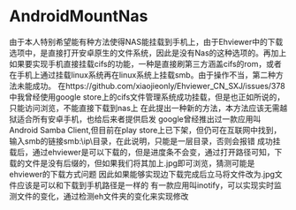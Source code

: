 # AndroidMountNas
由于本人特别希望能有种方法使得NAS能挂载到手机上，由于Ehviewer中的下载选项中，是直接打开安卓原生的文件系统，因此是没有Nas的这种选项的。再加上如果要实现手机直接挂载cifs的功能，一种是直接刷第三方涵盖cifs的rom，或者在手机上通过挂载linux系统再在linux系统上挂载smb。由于操作不当，第二种方法未能成功。
在https://github.com/xiaojieonly/Ehviewer_CN_SXJ/issues/378中我曾经使用google store上的cifs文件管理系统成功挂载，但是也正如所说的，只能访问浏览，不能直接下载到nas上
在此提出一种新的方法，本方法应该无需越狱适合所有安卓手机，也给后来者提供启发
google曾经推出过一款应用叫Android Samba Client,但目前在play store上已下架，但仍可在互联网中找到，输入smb的链接smb:\\ip\目录，在此说明，只能是一层目录，否则会报错
成功挂载后，通过ehviewer是可以下载的，但是进度条不会变，通过打开路径可知，下载的文件是没有后缀的，但如果我们将其加上.jpg即可浏览，猜测可能是ehviewer的下载方式问题
因此如果能够实现边下载完成后立马将文件改为.jpg文件应该是可以和下载到手机路径是一样的
有一款应用叫inotify，可以实现实时监测文件的变化，通过检测eh文件夹的变化来实现修改
